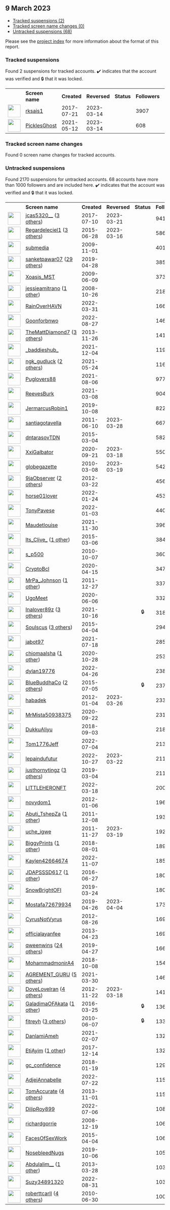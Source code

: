 ##  9 March 2023

* [Tracked suspensions (2)](#tracked-suspensions)
* [Tracked screen name changes (0)](#tracked-screen-name-changes)
* [Untracked suspensions (68)](#untracked-suspensions)

Please see the [project index](https://github.com/travisbrown/twitter-watch) for more information about the format of this report.

### Tracked suspensions

Found 2 suspensions for tracked accounts.
  ✔️ indicates that the account was verified and 🔒 that it was locked.

<table>
    <tr>
        <th></th>
        <th align="left">Screen name</th>
        <th align="left">Created</th>
        <th align="left">Reversed</th>
        <th align="left">Status</th>
        <th align="left">Followers</th>
        <th align="left">Ranking</th></tr>
    </tr>
        <tr>
            <td><a href="https://twitter.com/intent/user?user_id=888216598942818305">
                <img src="https://pbs.twimg.com/profile_images/1364657145736749057/wXkrHSpM_normal.jpg" width="40px" height="40px" align="center"/></a>
            </td>
            <td>
                <a href="https://twitter.com/rksais1">rksais1</a></td>
            <td>2017-07-21</td>
            <td>2023-03-14</td>
            <td align="center"></td>
            <td>3907</td>
            <td>71803</td>
        </tr>
        <tr>
            <td><a href="https://twitter.com/intent/user?user_id=1392285638506995713">
                <img src="https://pbs.twimg.com/profile_images/1566321320866025472/tCKypC8S_normal.jpg" width="40px" height="40px" align="center"/></a>
            </td>
            <td>
                <a href="https://twitter.com/PicklesGhost">PicklesGhost</a></td>
            <td>2021-05-12</td>
            <td>2023-03-14</td>
            <td align="center"></td>
            <td>608</td>
            <td>77815</td>
        </tr></table>

### Tracked screen name changes

Found 0 screen name changes for tracked accounts.

### Untracked suspensions

Found 2170 suspensions for untracked accounts.
68 accounts have more than 1000 followers and are included here.
  ✔️ indicates that the account was verified and 🔒 that it was locked.

<table>
    <tr>
        <th></th>
        <th align="left">Screen name</th>
        <th align="left">Created</th>
        <th align="left">Reversed</th>
        <th align="left">Status</th>
        <th align="left">Followers</th>
    </tr>
        <tr>
            <td><a href="https://twitter.com/intent/user?user_id=884519283610583041">
                <img src="https://pbs.twimg.com/profile_images/1062949268502261766/x8IvTNvL_normal.jpg" width="40px" height="40px" align="center"/></a>
            </td>
            <td>
                <a href="https://twitter.com/jcas5320__">jcas5320__</a>&nbsp;(<a href="https://api.memory.lol/v1/tw/id/884519283610583041">3 others</a>)&nbsp;</td>
            <td>2017-07-10</td>
            <td>2023-03-21</td>
            <td align="center"></td>
            <td>94175</td>
        </tr>
        <tr>
            <td><a href="https://twitter.com/intent/user?user_id=3258709579">
                <img src="https://pbs.twimg.com/profile_images/1356075082427207681/0W0fZrP5_normal.jpg" width="40px" height="40px" align="center"/></a>
            </td>
            <td>
                <a href="https://twitter.com/Regardeleciel1">Regardeleciel1</a>&nbsp;(<a href="https://api.memory.lol/v1/tw/id/3258709579">3 others</a>)&nbsp;</td>
            <td>2015-06-28</td>
            <td>2023-03-16</td>
            <td align="center"></td>
            <td>58605</td>
        </tr>
        <tr>
            <td><a href="https://twitter.com/intent/user?user_id=86653536">
                <img src="https://pbs.twimg.com/profile_images/847140432018485248/LW4t3rPD_normal.jpg" width="40px" height="40px" align="center"/></a>
            </td>
            <td>
                <a href="https://twitter.com/submedia">submedia</a></td>
            <td>2009-11-01</td>
            <td></td>
            <td align="center"></td>
            <td>40141</td>
        </tr>
        <tr>
            <td><a href="https://twitter.com/intent/user?user_id=1122542180394917888">
                <img src="https://pbs.twimg.com/profile_images/1559223588753788928/oDeHVl5r_normal.jpg" width="40px" height="40px" align="center"/></a>
            </td>
            <td>
                <a href="https://twitter.com/sanketpawar07">sanketpawar07</a>&nbsp;(<a href="https://api.memory.lol/v1/tw/id/1122542180394917888">29 others</a>)&nbsp;</td>
            <td>2019-04-28</td>
            <td></td>
            <td align="center"></td>
            <td>38535</td>
        </tr>
        <tr>
            <td><a href="https://twitter.com/intent/user?user_id=45852325">
                <img src="https://pbs.twimg.com/profile_images/1493229225234792448/kdNQWW2L_normal.jpg" width="40px" height="40px" align="center"/></a>
            </td>
            <td>
                <a href="https://twitter.com/Xoasis_MST">Xoasis_MST</a></td>
            <td>2009-06-09</td>
            <td></td>
            <td align="center"></td>
            <td>37339</td>
        </tr>
        <tr>
            <td><a href="https://twitter.com/intent/user?user_id=16986635">
                <img src="https://pbs.twimg.com/profile_images/1151479037736431618/F4E2To6-_normal.jpg" width="40px" height="40px" align="center"/></a>
            </td>
            <td>
                <a href="https://twitter.com/jessieamitrano">jessieamitrano</a>&nbsp;(<a href="https://api.memory.lol/v1/tw/id/16986635">1 other</a>)&nbsp;</td>
            <td>2008-10-26</td>
            <td></td>
            <td align="center"></td>
            <td>21806</td>
        </tr>
        <tr>
            <td><a href="https://twitter.com/intent/user?user_id=1509465299359260675">
                <img src="https://pbs.twimg.com/profile_images/1509472481203081217/_ZT2zJ-M_normal.jpg" width="40px" height="40px" align="center"/></a>
            </td>
            <td>
                <a href="https://twitter.com/RainOverHAVN">RainOverHAVN</a></td>
            <td>2022-03-31</td>
            <td></td>
            <td align="center"></td>
            <td>16681</td>
        </tr>
        <tr>
            <td><a href="https://twitter.com/intent/user?user_id=1563521303348641792">
                <img src="https://pbs.twimg.com/profile_images/1564407742294593536/jql0_A1m_normal.jpg" width="40px" height="40px" align="center"/></a>
            </td>
            <td>
                <a href="https://twitter.com/Goonforbnwo">Goonforbnwo</a></td>
            <td>2022-08-27</td>
            <td></td>
            <td align="center"></td>
            <td>14697</td>
        </tr>
        <tr>
            <td><a href="https://twitter.com/intent/user?user_id=2215823436">
                <img src="https://pbs.twimg.com/profile_images/1595039731276042240/TA7H_Iip_normal.jpg" width="40px" height="40px" align="center"/></a>
            </td>
            <td>
                <a href="https://twitter.com/TheMattDiamond7">TheMattDiamond7</a>&nbsp;(<a href="https://api.memory.lol/v1/tw/id/2215823436">3 others</a>)&nbsp;</td>
            <td>2013-11-26</td>
            <td></td>
            <td align="center"></td>
            <td>14103</td>
        </tr>
        <tr>
            <td><a href="https://twitter.com/intent/user?user_id=1466943749120950275">
                <img src="https://pbs.twimg.com/profile_images/1535757035664338944/TwWH-joC_normal.jpg" width="40px" height="40px" align="center"/></a>
            </td>
            <td>
                <a href="https://twitter.com/_baddieshub_">_baddieshub_</a></td>
            <td>2021-12-04</td>
            <td></td>
            <td align="center"></td>
            <td>11952</td>
        </tr>
        <tr>
            <td><a href="https://twitter.com/intent/user?user_id=1396796247051177991">
                <img src="https://pbs.twimg.com/profile_images/1495439667856031747/1Jw0690S_normal.jpg" width="40px" height="40px" align="center"/></a>
            </td>
            <td>
                <a href="https://twitter.com/ngk_gudluck">ngk_gudluck</a>&nbsp;(<a href="https://api.memory.lol/v1/tw/id/1396796247051177991">2 others</a>)&nbsp;</td>
            <td>2021-05-24</td>
            <td></td>
            <td align="center"></td>
            <td>11626</td>
        </tr>
        <tr>
            <td><a href="https://twitter.com/intent/user?user_id=1423594897492234242">
                <img src="https://pbs.twimg.com/profile_images/1423595275415818240/ARJ49zwq_normal.jpg" width="40px" height="40px" align="center"/></a>
            </td>
            <td>
                <a href="https://twitter.com/Puglovers88">Puglovers88</a></td>
            <td>2021-08-06</td>
            <td></td>
            <td align="center"></td>
            <td>9773</td>
        </tr>
        <tr>
            <td><a href="https://twitter.com/intent/user?user_id=1369019781018451982">
                <img src="https://pbs.twimg.com/profile_images/1431900359593713664/Pe5c5FV6_normal.jpg" width="40px" height="40px" align="center"/></a>
            </td>
            <td>
                <a href="https://twitter.com/ReevesBurk">ReevesBurk</a></td>
            <td>2021-03-08</td>
            <td></td>
            <td align="center"></td>
            <td>9044</td>
        </tr>
        <tr>
            <td><a href="https://twitter.com/intent/user?user_id=1181705717868302336">
                <img src="https://pbs.twimg.com/profile_images/1181732828763041792/X9h_Gr3J_normal.jpg" width="40px" height="40px" align="center"/></a>
            </td>
            <td>
                <a href="https://twitter.com/JermarcusRobin1">JermarcusRobin1</a></td>
            <td>2019-10-08</td>
            <td></td>
            <td align="center"></td>
            <td>8226</td>
        </tr>
        <tr>
            <td><a href="https://twitter.com/intent/user?user_id=314574248">
                <img src="https://pbs.twimg.com/profile_images/1118659066014912512/C5fRcFza_normal.png" width="40px" height="40px" align="center"/></a>
            </td>
            <td>
                <a href="https://twitter.com/santiagotavella">santiagotavella</a></td>
            <td>2011-06-10</td>
            <td>2023-03-28</td>
            <td align="center"></td>
            <td>6677</td>
        </tr>
        <tr>
            <td><a href="https://twitter.com/intent/user?user_id=3069558635">
                <img src="https://pbs.twimg.com/profile_images/1359108933990891523/iaG-d4A0_normal.jpg" width="40px" height="40px" align="center"/></a>
            </td>
            <td>
                <a href="https://twitter.com/dntarasovTDN">dntarasovTDN</a></td>
            <td>2015-03-04</td>
            <td></td>
            <td align="center"></td>
            <td>5825</td>
        </tr>
        <tr>
            <td><a href="https://twitter.com/intent/user?user_id=1308029412844146688">
                <img src="https://pbs.twimg.com/profile_images/1590736994057043969/YrcS-_XE_normal.png" width="40px" height="40px" align="center"/></a>
            </td>
            <td>
                <a href="https://twitter.com/XxiGalbator">XxiGalbator</a></td>
            <td>2020-09-21</td>
            <td>2023-03-18</td>
            <td align="center"></td>
            <td>5508</td>
        </tr>
        <tr>
            <td><a href="https://twitter.com/intent/user?user_id=121231327">
                <img src="https://pbs.twimg.com/profile_images/741462125/n289040351411_6145_normal.jpg" width="40px" height="40px" align="center"/></a>
            </td>
            <td>
                <a href="https://twitter.com/globegazette">globegazette</a></td>
            <td>2010-03-08</td>
            <td>2023-03-19</td>
            <td align="center"></td>
            <td>5420</td>
        </tr>
        <tr>
            <td><a href="https://twitter.com/intent/user?user_id=533381243">
                <img src="https://pbs.twimg.com/profile_images/1568916883553878019/V0oSO8Vc_normal.jpg" width="40px" height="40px" align="center"/></a>
            </td>
            <td>
                <a href="https://twitter.com/9jaObserver">9jaObserver</a>&nbsp;(<a href="https://api.memory.lol/v1/tw/id/533381243">2 others</a>)&nbsp;</td>
            <td>2012-03-22</td>
            <td></td>
            <td align="center"></td>
            <td>4560</td>
        </tr>
        <tr>
            <td><a href="https://twitter.com/intent/user?user_id=1485452250877411329">
                <img src="https://pbs.twimg.com/profile_images/1485453008708472839/cs32SLoB_normal.jpg" width="40px" height="40px" align="center"/></a>
            </td>
            <td>
                <a href="https://twitter.com/horse01lover">horse01lover</a></td>
            <td>2022-01-24</td>
            <td></td>
            <td align="center"></td>
            <td>4531</td>
        </tr>
        <tr>
            <td><a href="https://twitter.com/intent/user?user_id=1478044212482527233">
                <img src="https://pbs.twimg.com/profile_images/1577112819564265473/gYGuHhzg_normal.jpg" width="40px" height="40px" align="center"/></a>
            </td>
            <td>
                <a href="https://twitter.com/TonyPavese">TonyPavese</a></td>
            <td>2022-01-03</td>
            <td></td>
            <td align="center"></td>
            <td>4400</td>
        </tr>
        <tr>
            <td><a href="https://twitter.com/intent/user?user_id=1465775737886195726">
                <img src="https://pbs.twimg.com/profile_images/1494017715404689414/5BR7Y7Ya_normal.jpg" width="40px" height="40px" align="center"/></a>
            </td>
            <td>
                <a href="https://twitter.com/Maudetlouise">Maudetlouise</a></td>
            <td>2021-11-30</td>
            <td></td>
            <td align="center"></td>
            <td>3965</td>
        </tr>
        <tr>
            <td><a href="https://twitter.com/intent/user?user_id=3074372061">
                <img src="https://pbs.twimg.com/profile_images/1586284607208820736/IJJDNgL2_normal.jpg" width="40px" height="40px" align="center"/></a>
            </td>
            <td>
                <a href="https://twitter.com/Its_Clive_">Its_Clive_</a>&nbsp;(<a href="https://api.memory.lol/v1/tw/id/3074372061">1 other</a>)&nbsp;</td>
            <td>2015-03-06</td>
            <td></td>
            <td align="center"></td>
            <td>3844</td>
        </tr>
        <tr>
            <td><a href="https://twitter.com/intent/user?user_id=199706822">
                <img src="https://pbs.twimg.com/profile_images/378800000862414552/f10jUJVg_normal.png" width="40px" height="40px" align="center"/></a>
            </td>
            <td>
                <a href="https://twitter.com/s_p500">s_p500</a></td>
            <td>2010-10-07</td>
            <td></td>
            <td align="center"></td>
            <td>3607</td>
        </tr>
        <tr>
            <td><a href="https://twitter.com/intent/user?user_id=1250317271869734912">
                <img src="https://pbs.twimg.com/profile_images/1381575871883010055/UP-UkhMg_normal.jpg" width="40px" height="40px" align="center"/></a>
            </td>
            <td>
                <a href="https://twitter.com/CryptoBcl">CryptoBcl</a></td>
            <td>2020-04-15</td>
            <td></td>
            <td align="center"></td>
            <td>3475</td>
        </tr>
        <tr>
            <td><a href="https://twitter.com/intent/user?user_id=447757907">
                <img src="https://pbs.twimg.com/profile_images/1300293700145360898/cSMiH71n_normal.jpg" width="40px" height="40px" align="center"/></a>
            </td>
            <td>
                <a href="https://twitter.com/MrPa_Johnson">MrPa_Johnson</a>&nbsp;(<a href="https://api.memory.lol/v1/tw/id/447757907">1 other</a>)&nbsp;</td>
            <td>2011-12-27</td>
            <td></td>
            <td align="center"></td>
            <td>3377</td>
        </tr>
        <tr>
            <td><a href="https://twitter.com/intent/user?user_id=1269377045810872321">
                <img src="https://pbs.twimg.com/profile_images/1495679798428856322/BufQu_ze_normal.jpg" width="40px" height="40px" align="center"/></a>
            </td>
            <td>
                <a href="https://twitter.com/UgoMeet">UgoMeet</a></td>
            <td>2020-06-06</td>
            <td></td>
            <td align="center"></td>
            <td>3321</td>
        </tr>
        <tr>
            <td><a href="https://twitter.com/intent/user?user_id=1449476612622270470">
                <img src="https://pbs.twimg.com/profile_images/1598738215598526469/yYNIyion_normal.jpg" width="40px" height="40px" align="center"/></a>
            </td>
            <td>
                <a href="https://twitter.com/Inalover89z">Inalover89z</a>&nbsp;(<a href="https://api.memory.lol/v1/tw/id/1449476612622270470">3 others</a>)&nbsp;</td>
            <td>2021-10-16</td>
            <td></td>
            <td align="center">🔒</td>
            <td>3186</td>
        </tr>
        <tr>
            <td><a href="https://twitter.com/intent/user?user_id=3138177332">
                <img src="https://pbs.twimg.com/profile_images/1595908067421343744/khFBLTLt_normal.jpg" width="40px" height="40px" align="center"/></a>
            </td>
            <td>
                <a href="https://twitter.com/Soulscus">Soulscus</a>&nbsp;(<a href="https://api.memory.lol/v1/tw/id/3138177332">3 others</a>)&nbsp;</td>
            <td>2015-04-04</td>
            <td></td>
            <td align="center"></td>
            <td>2945</td>
        </tr>
        <tr>
            <td><a href="https://twitter.com/intent/user?user_id=1416813316736004104">
                <img src="https://pbs.twimg.com/profile_images/1595525736969953288/TXZykJU4_normal.jpg" width="40px" height="40px" align="center"/></a>
            </td>
            <td>
                <a href="https://twitter.com/jabot97">jabot97</a></td>
            <td>2021-07-18</td>
            <td></td>
            <td align="center"></td>
            <td>2857</td>
        </tr>
        <tr>
            <td><a href="https://twitter.com/intent/user?user_id=1321466548805095425">
                <img src="https://pbs.twimg.com/profile_images/1575415301574893568/oycr4lTd_normal.jpg" width="40px" height="40px" align="center"/></a>
            </td>
            <td>
                <a href="https://twitter.com/chiomaalsha">chiomaalsha</a>&nbsp;(<a href="https://api.memory.lol/v1/tw/id/1321466548805095425">1 other</a>)&nbsp;</td>
            <td>2020-10-28</td>
            <td></td>
            <td align="center"></td>
            <td>2536</td>
        </tr>
        <tr>
            <td><a href="https://twitter.com/intent/user?user_id=1518963036798828546">
                <img src="https://pbs.twimg.com/profile_images/1519034085414518786/D9ztwU9S_normal.jpg" width="40px" height="40px" align="center"/></a>
            </td>
            <td>
                <a href="https://twitter.com/dylan19776">dylan19776</a></td>
            <td>2022-04-26</td>
            <td></td>
            <td align="center"></td>
            <td>2385</td>
        </tr>
        <tr>
            <td><a href="https://twitter.com/intent/user?user_id=3360277557">
                <img src="https://pbs.twimg.com/profile_images/1594784942881443872/8_4Nzf69_normal.jpg" width="40px" height="40px" align="center"/></a>
            </td>
            <td>
                <a href="https://twitter.com/BlueBuddhaCo">BlueBuddhaCo</a>&nbsp;(<a href="https://api.memory.lol/v1/tw/id/3360277557">2 others</a>)&nbsp;</td>
            <td>2015-07-05</td>
            <td></td>
            <td align="center">🔒</td>
            <td>2374</td>
        </tr>
        <tr>
            <td><a href="https://twitter.com/intent/user?user_id=454735776">
                <img src="https://pbs.twimg.com/profile_images/1359509205745598465/8d0zUZ5s_normal.jpg" width="40px" height="40px" align="center"/></a>
            </td>
            <td>
                <a href="https://twitter.com/habadek">habadek</a></td>
            <td>2012-01-04</td>
            <td>2023-03-26</td>
            <td align="center"></td>
            <td>2336</td>
        </tr>
        <tr>
            <td><a href="https://twitter.com/intent/user?user_id=1308478016071389184">
                <img src="https://pbs.twimg.com/profile_images/1566147539233120256/pJf5Mtr9_normal.jpg" width="40px" height="40px" align="center"/></a>
            </td>
            <td>
                <a href="https://twitter.com/MrMista50938375">MrMista50938375</a></td>
            <td>2020-09-22</td>
            <td></td>
            <td align="center"></td>
            <td>2315</td>
        </tr>
        <tr>
            <td><a href="https://twitter.com/intent/user?user_id=1036672536589860864">
                <img src="https://pbs.twimg.com/profile_images/1038864998544629766/ubyHjgP-_normal.jpg" width="40px" height="40px" align="center"/></a>
            </td>
            <td>
                <a href="https://twitter.com/DukkuAliyu">DukkuAliyu</a></td>
            <td>2018-09-03</td>
            <td></td>
            <td align="center"></td>
            <td>2188</td>
        </tr>
        <tr>
            <td><a href="https://twitter.com/intent/user?user_id=1543956683164160002">
                <img src="https://pbs.twimg.com/profile_images/1556819329588527104/nHwYnIyd_normal.jpg" width="40px" height="40px" align="center"/></a>
            </td>
            <td>
                <a href="https://twitter.com/Tom1776Jeff">Tom1776Jeff</a></td>
            <td>2022-07-04</td>
            <td></td>
            <td align="center"></td>
            <td>2135</td>
        </tr>
        <tr>
            <td><a href="https://twitter.com/intent/user?user_id=1585628165518823424">
                <img src="https://pbs.twimg.com/profile_images/1585633245865332737/xMewkqNq_normal.jpg" width="40px" height="40px" align="center"/></a>
            </td>
            <td>
                <a href="https://twitter.com/lepaindufutur">lepaindufutur</a></td>
            <td>2022-10-27</td>
            <td>2023-03-22</td>
            <td align="center"></td>
            <td>2113</td>
        </tr>
        <tr>
            <td><a href="https://twitter.com/intent/user?user_id=1102503089175711744">
                <img src="https://pbs.twimg.com/profile_images/1369965159314190339/MfGuDcLD_normal.jpg" width="40px" height="40px" align="center"/></a>
            </td>
            <td>
                <a href="https://twitter.com/justhornytingz">justhornytingz</a>&nbsp;(<a href="https://api.memory.lol/v1/tw/id/1102503089175711744">3 others</a>)&nbsp;</td>
            <td>2019-03-04</td>
            <td></td>
            <td align="center"></td>
            <td>2112</td>
        </tr>
        <tr>
            <td><a href="https://twitter.com/intent/user?user_id=1504654899140775936">
                <img src="https://pbs.twimg.com/profile_images/1581576545390436352/upMIkEtU_normal.jpg" width="40px" height="40px" align="center"/></a>
            </td>
            <td>
                <a href="https://twitter.com/LITTLEHERONFT">LITTLEHERONFT</a></td>
            <td>2022-03-18</td>
            <td></td>
            <td align="center"></td>
            <td>2000</td>
        </tr>
        <tr>
            <td><a href="https://twitter.com/intent/user?user_id=456481160">
                <img src="https://pbs.twimg.com/profile_images/3632305920/7a8775ca7fe331eca3bcc0191e58bf0a_normal.jpeg" width="40px" height="40px" align="center"/></a>
            </td>
            <td>
                <a href="https://twitter.com/novydom1">novydom1</a></td>
            <td>2012-01-06</td>
            <td></td>
            <td align="center"></td>
            <td>1963</td>
        </tr>
        <tr>
            <td><a href="https://twitter.com/intent/user?user_id=431719359">
                <img src="https://pbs.twimg.com/profile_images/1531716097250033664/fGWZlu4P_normal.jpg" width="40px" height="40px" align="center"/></a>
            </td>
            <td>
                <a href="https://twitter.com/Abuti_TshepZa">Abuti_TshepZa</a>&nbsp;(<a href="https://api.memory.lol/v1/tw/id/431719359">1 other</a>)&nbsp;</td>
            <td>2011-12-08</td>
            <td></td>
            <td align="center"></td>
            <td>1936</td>
        </tr>
        <tr>
            <td><a href="https://twitter.com/intent/user?user_id=422940343">
                <img src="https://pbs.twimg.com/profile_images/1578800661109608451/42fACx45_normal.jpg" width="40px" height="40px" align="center"/></a>
            </td>
            <td>
                <a href="https://twitter.com/uche_igwe">uche_igwe</a></td>
            <td>2011-11-27</td>
            <td>2023-03-19</td>
            <td align="center"></td>
            <td>1927</td>
        </tr>
        <tr>
            <td><a href="https://twitter.com/intent/user?user_id=1024733989276475392">
                <img src="https://pbs.twimg.com/profile_images/1571746855179911169/O09vjLWN_normal.jpg" width="40px" height="40px" align="center"/></a>
            </td>
            <td>
                <a href="https://twitter.com/BiggyPrints">BiggyPrints</a>&nbsp;(<a href="https://api.memory.lol/v1/tw/id/1024733989276475392">1 other</a>)&nbsp;</td>
            <td>2018-08-01</td>
            <td></td>
            <td align="center"></td>
            <td>1895</td>
        </tr>
        <tr>
            <td><a href="https://twitter.com/intent/user?user_id=1589740935377833984">
                <img src="https://pbs.twimg.com/profile_images/1589742238745206784/Z4s3ntLn_normal.jpg" width="40px" height="40px" align="center"/></a>
            </td>
            <td>
                <a href="https://twitter.com/Kaylen42664674">Kaylen42664674</a></td>
            <td>2022-11-07</td>
            <td></td>
            <td align="center"></td>
            <td>1852</td>
        </tr>
        <tr>
            <td><a href="https://twitter.com/intent/user?user_id=747320646397370370">
                <img src="https://pbs.twimg.com/profile_images/1585789947344060417/xhhXtXwQ_normal.jpg" width="40px" height="40px" align="center"/></a>
            </td>
            <td>
                <a href="https://twitter.com/JDAPSSSD617">JDAPSSSD617</a>&nbsp;(<a href="https://api.memory.lol/v1/tw/id/747320646397370370">1 other</a>)&nbsp;</td>
            <td>2016-06-27</td>
            <td></td>
            <td align="center"></td>
            <td>1805</td>
        </tr>
        <tr>
            <td><a href="https://twitter.com/intent/user?user_id=1109819039512252417">
                <img src="https://pbs.twimg.com/profile_images/1582788505637457922/noCgPS1x_normal.jpg" width="40px" height="40px" align="center"/></a>
            </td>
            <td>
                <a href="https://twitter.com/SnowBrightOFI">SnowBrightOFI</a></td>
            <td>2019-03-24</td>
            <td></td>
            <td align="center"></td>
            <td>1800</td>
        </tr>
        <tr>
            <td><a href="https://twitter.com/intent/user?user_id=1121735748670111744">
                <img src="https://pbs.twimg.com/profile_images/1568570382315143171/7Ts6Utnq_normal.jpg" width="40px" height="40px" align="center"/></a>
            </td>
            <td>
                <a href="https://twitter.com/Mostafa72679934">Mostafa72679934</a></td>
            <td>2019-04-26</td>
            <td>2023-04-04</td>
            <td align="center"></td>
            <td>1735</td>
        </tr>
        <tr>
            <td><a href="https://twitter.com/intent/user?user_id=783140664">
                <img src="https://pbs.twimg.com/profile_images/1557961393340665856/Hjr-iKTD_normal.jpg" width="40px" height="40px" align="center"/></a>
            </td>
            <td>
                <a href="https://twitter.com/CyrusNotVyrus">CyrusNotVyrus</a></td>
            <td>2012-08-26</td>
            <td></td>
            <td align="center"></td>
            <td>1695</td>
        </tr>
        <tr>
            <td><a href="https://twitter.com/intent/user?user_id=1374843104">
                <img src="https://pbs.twimg.com/profile_images/1320633365352140800/tThEIzrW_normal.jpg" width="40px" height="40px" align="center"/></a>
            </td>
            <td>
                <a href="https://twitter.com/officialayanfee">officialayanfee</a></td>
            <td>2013-04-23</td>
            <td></td>
            <td align="center"></td>
            <td>1692</td>
        </tr>
        <tr>
            <td><a href="https://twitter.com/intent/user?user_id=1121928081252347904">
                <img src="https://pbs.twimg.com/profile_images/1598543738057289729/pg9faw_H_normal.jpg" width="40px" height="40px" align="center"/></a>
            </td>
            <td>
                <a href="https://twitter.com/qweenwins">qweenwins</a>&nbsp;(<a href="https://api.memory.lol/v1/tw/id/1121928081252347904">24 others</a>)&nbsp;</td>
            <td>2019-04-27</td>
            <td></td>
            <td align="center"></td>
            <td>1661</td>
        </tr>
        <tr>
            <td><a href="https://twitter.com/intent/user?user_id=1049142165400576001">
                <img src="https://pbs.twimg.com/profile_images/1540613811241365505/8fNckqa7_normal.jpg" width="40px" height="40px" align="center"/></a>
            </td>
            <td>
                <a href="https://twitter.com/MohammadmonirA4">MohammadmonirA4</a></td>
            <td>2018-10-08</td>
            <td></td>
            <td align="center"></td>
            <td>1546</td>
        </tr>
        <tr>
            <td><a href="https://twitter.com/intent/user?user_id=1376685653505753090">
                <img src="https://pbs.twimg.com/profile_images/1593758600505303042/P1EXGWlk_normal.jpg" width="40px" height="40px" align="center"/></a>
            </td>
            <td>
                <a href="https://twitter.com/AGREMENT_GURU">AGREMENT_GURU</a>&nbsp;(<a href="https://api.memory.lol/v1/tw/id/1376685653505753090">5 others</a>)&nbsp;</td>
            <td>2021-03-30</td>
            <td></td>
            <td align="center"></td>
            <td>1463</td>
        </tr>
        <tr>
            <td><a href="https://twitter.com/intent/user?user_id=965128201">
                <img src="https://pbs.twimg.com/profile_images/1582434765151535105/q0rS8RRc_normal.jpg" width="40px" height="40px" align="center"/></a>
            </td>
            <td>
                <a href="https://twitter.com/DoveLoveIran">DoveLoveIran</a>&nbsp;(<a href="https://api.memory.lol/v1/tw/id/965128201">4 others</a>)&nbsp;</td>
            <td>2012-11-22</td>
            <td>2023-03-18</td>
            <td align="center"></td>
            <td>1416</td>
        </tr>
        <tr>
            <td><a href="https://twitter.com/intent/user?user_id=713430098561613824">
                <img src="https://pbs.twimg.com/profile_images/1571592359997067266/xgLTUA6h_normal.jpg" width="40px" height="40px" align="center"/></a>
            </td>
            <td>
                <a href="https://twitter.com/GaladimaOFAkata">GaladimaOFAkata</a>&nbsp;(<a href="https://api.memory.lol/v1/tw/id/713430098561613824">1 other</a>)&nbsp;</td>
            <td>2016-03-25</td>
            <td></td>
            <td align="center">🔒</td>
            <td>1369</td>
        </tr>
        <tr>
            <td><a href="https://twitter.com/intent/user?user_id=153030206">
                <img src="https://pbs.twimg.com/profile_images/1562032053662924800/7JIRqWgB_normal.jpg" width="40px" height="40px" align="center"/></a>
            </td>
            <td>
                <a href="https://twitter.com/fitreyh">fitreyh</a>&nbsp;(<a href="https://api.memory.lol/v1/tw/id/153030206">3 others</a>)&nbsp;</td>
            <td>2010-06-07</td>
            <td></td>
            <td align="center">🔒</td>
            <td>1334</td>
        </tr>
        <tr>
            <td><a href="https://twitter.com/intent/user?user_id=1358512560899821570">
                <img src="https://pbs.twimg.com/profile_images/1492218051810545667/FnswAY8f_normal.jpg" width="40px" height="40px" align="center"/></a>
            </td>
            <td>
                <a href="https://twitter.com/DanlamiAmeh">DanlamiAmeh</a></td>
            <td>2021-02-07</td>
            <td></td>
            <td align="center"></td>
            <td>1325</td>
        </tr>
        <tr>
            <td><a href="https://twitter.com/intent/user?user_id=941374031017775104">
                <img src="https://pbs.twimg.com/profile_images/1554530033305264139/ZHCnXV4I_normal.jpg" width="40px" height="40px" align="center"/></a>
            </td>
            <td>
                <a href="https://twitter.com/EtiAyim">EtiAyim</a>&nbsp;(<a href="https://api.memory.lol/v1/tw/id/941374031017775104">1 other</a>)&nbsp;</td>
            <td>2017-12-14</td>
            <td></td>
            <td align="center"></td>
            <td>1322</td>
        </tr>
        <tr>
            <td><a href="https://twitter.com/intent/user?user_id=954229826545692672">
                <img src="https://pbs.twimg.com/profile_images/1572653743077744645/gdXurZWO_normal.jpg" width="40px" height="40px" align="center"/></a>
            </td>
            <td>
                <a href="https://twitter.com/gc_confidence">gc_confidence</a></td>
            <td>2018-01-19</td>
            <td></td>
            <td align="center"></td>
            <td>1293</td>
        </tr>
        <tr>
            <td><a href="https://twitter.com/intent/user?user_id=1550388535714258944">
                <img src="https://pbs.twimg.com/profile_images/1550963844008366086/vNXtLVdG_normal.jpg" width="40px" height="40px" align="center"/></a>
            </td>
            <td>
                <a href="https://twitter.com/AdjeiAnnabelle">AdjeiAnnabelle</a></td>
            <td>2022-07-22</td>
            <td></td>
            <td align="center"></td>
            <td>1152</td>
        </tr>
        <tr>
            <td><a href="https://twitter.com/intent/user?user_id=2168811944">
                <img src="https://pbs.twimg.com/profile_images/1592359142005641216/6x1S8Nqz_normal.png" width="40px" height="40px" align="center"/></a>
            </td>
            <td>
                <a href="https://twitter.com/TomAccurate">TomAccurate</a>&nbsp;(<a href="https://api.memory.lol/v1/tw/id/2168811944">4 others</a>)&nbsp;</td>
            <td>2013-11-01</td>
            <td></td>
            <td align="center"></td>
            <td>1150</td>
        </tr>
        <tr>
            <td><a href="https://twitter.com/intent/user?user_id=1544670774501711873">
                <img src="https://pbs.twimg.com/profile_images/1544675319730565120/MKm4GbwR_normal.jpg" width="40px" height="40px" align="center"/></a>
            </td>
            <td>
                <a href="https://twitter.com/DilipRoy899">DilipRoy899</a></td>
            <td>2022-07-06</td>
            <td></td>
            <td align="center"></td>
            <td>1087</td>
        </tr>
        <tr>
            <td><a href="https://twitter.com/intent/user?user_id=18248033">
                <img src="https://pbs.twimg.com/profile_images/392811819/self_icon_normal.png" width="40px" height="40px" align="center"/></a>
            </td>
            <td>
                <a href="https://twitter.com/richardgorrie">richardgorrie</a></td>
            <td>2008-12-19</td>
            <td></td>
            <td align="center"></td>
            <td>1067</td>
        </tr>
        <tr>
            <td><a href="https://twitter.com/intent/user?user_id=3138466963">
                <img src="https://pbs.twimg.com/profile_images/663543549254721540/sCt0jXCu_normal.jpg" width="40px" height="40px" align="center"/></a>
            </td>
            <td>
                <a href="https://twitter.com/FacesOfSexWork">FacesOfSexWork</a></td>
            <td>2015-04-04</td>
            <td></td>
            <td align="center"></td>
            <td>1065</td>
        </tr>
        <tr>
            <td><a href="https://twitter.com/intent/user?user_id=1180984118705680384">
                <img src="https://pbs.twimg.com/profile_images/1203156363423047680/PCyx0EEs_normal.jpg" width="40px" height="40px" align="center"/></a>
            </td>
            <td>
                <a href="https://twitter.com/NosebleedNugs">NosebleedNugs</a></td>
            <td>2019-10-06</td>
            <td></td>
            <td align="center"></td>
            <td>1051</td>
        </tr>
        <tr>
            <td><a href="https://twitter.com/intent/user?user_id=1310608219">
                <img src="https://pbs.twimg.com/profile_images/1561474801260183554/2GxZ47xe_normal.jpg" width="40px" height="40px" align="center"/></a>
            </td>
            <td>
                <a href="https://twitter.com/Abdulalim__">Abdulalim__</a>&nbsp;(<a href="https://api.memory.lol/v1/tw/id/1310608219">1 other</a>)&nbsp;</td>
            <td>2013-03-28</td>
            <td></td>
            <td align="center"></td>
            <td>1038</td>
        </tr>
        <tr>
            <td><a href="https://twitter.com/intent/user?user_id=1564877029664849921">
                <img src="https://pbs.twimg.com/profile_images/1564877261622362112/JcOqd5wx_normal.jpg" width="40px" height="40px" align="center"/></a>
            </td>
            <td>
                <a href="https://twitter.com/Suzy34891320">Suzy34891320</a></td>
            <td>2022-08-31</td>
            <td></td>
            <td align="center"></td>
            <td>1037</td>
        </tr>
        <tr>
            <td><a href="https://twitter.com/intent/user?user_id=161129060">
                <img src="https://pbs.twimg.com/profile_images/1598650207494881281/xaT-7Yv9_normal.jpg" width="40px" height="40px" align="center"/></a>
            </td>
            <td>
                <a href="https://twitter.com/roberttcarll">roberttcarll</a>&nbsp;(<a href="https://api.memory.lol/v1/tw/id/161129060">4 others</a>)&nbsp;</td>
            <td>2010-06-30</td>
            <td></td>
            <td align="center"></td>
            <td>1009</td>
        </tr></table>
